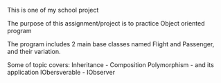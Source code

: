 This is one of my school project

The purpose of this assignment/project is to practice Object oriented program

The program includes 2 main base classes named Flight and Passenger, and their variation.

Some of topic covers:
Inheritance - Composition
Polymorphism - and its application
IObersverable - IObserver		
